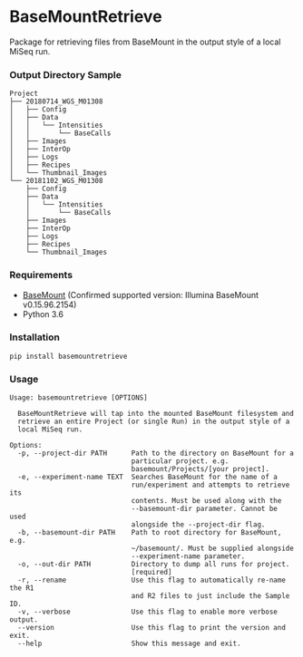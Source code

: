 # BaseMountRetrieve
Package for retrieving files from BaseMount in the output style of a local MiSeq run.

### Output Directory Sample
```
Project
├── 20180714_WGS_M01308
│   ├── Config
│   ├── Data
│   │   └── Intensities
│   │       └── BaseCalls
│   ├── Images
│   ├── InterOp
│   ├── Logs
│   ├── Recipes
│   └── Thumbnail_Images
└── 20181102_WGS_M01308
    ├── Config
    ├── Data
    │   └── Intensities
    │       └── BaseCalls
    ├── Images
    ├── InterOp
    ├── Logs
    ├── Recipes
    └── Thumbnail_Images
```

### Requirements
- [BaseMount](https://basemount.basespace.illumina.com/) (Confirmed supported version: Illumina BaseMount v0.15.96.2154)
- Python 3.6

### Installation
`pip install basemountretrieve`

### Usage
```
Usage: basemountretrieve [OPTIONS]

  BaseMountRetrieve will tap into the mounted BaseMount filesystem and
  retrieve an entire Project (or single Run) in the output style of a
  local MiSeq run.

Options:
  -p, --project-dir PATH      Path to the directory on BaseMount for a
                              particular project. e.g.
                              basemount/Projects/[your project].
  -e, --experiment-name TEXT  Searches BaseMount for the name of a
                              run/experiment and attempts to retrieve its
                              contents. Must be used along with the
                              --basemount-dir parameter. Cannot be used
                              alongside the --project-dir flag.
  -b, --basemount-dir PATH    Path to root directory for BaseMount, e.g.
                              ~/basemount/. Must be supplied alongside
                              --experiment-name parameter.
  -o, --out-dir PATH          Directory to dump all runs for project.
                              [required]
  -r, --rename                Use this flag to automatically re-name the R1
                              and R2 files to just include the Sample ID.
  -v, --verbose               Use this flag to enable more verbose output.
  --version                   Use this flag to print the version and exit.
  --help                      Show this message and exit.
```